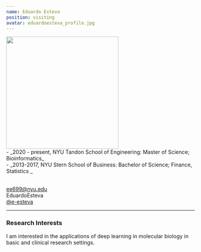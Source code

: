 ```yaml
---
name: Eduardo Esteva
position: visiting
avatar: eduardoesteva_profile.jpg
---
```


<img width="300" src="{{site.baseurl}}/images/people/{{page.avatar}}" data-action="zoom">
<br>
- _2020 - present, NYU Tandon School of Engineering: Master of Science; Bioinformatics_ <br>
- _2013-2017, NYU Stern School of Business: Bachelor of Science; Finance, Statistics _ <br>
<br>

<a href="mailto:ee699@nyu.edu"><i class="fa fa-envelope-o"></i> ee699@nyu.edu</a><br>
 EduardoEsteva</a><br>
<a href="https://github.com/e-esteva"><i class="fa fa-github"></i> @e-esteva </a><br>

<hr>

### Research Interests

I am interested in the applications of deep learning in molecular biology in basic and clinical research settings.
<br>
<br>
<br>

&nbsp;
&nbsp;
&nbsp;
&nbsp;
&nbsp;
&nbsp;
&nbsp;
&nbsp;
&nbsp;
&nbsp;
&nbsp;
&nbsp;
&nbsp;
&nbsp;
&nbsp;
&nbsp;
&nbsp;
&nbsp;
&nbsp;
&nbsp;
&nbsp;
&nbsp;
&nbsp;
&nbsp;

